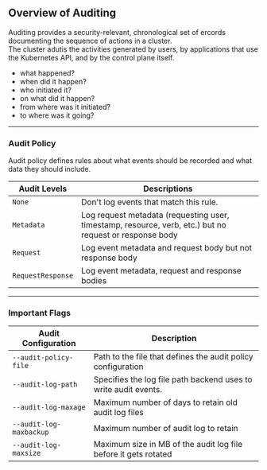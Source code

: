 ## Overview of Auditing

Auditing provides a security-relevant, chronological set of ercords documenting the sequence of actions in a cluster. <br>
The cluster adutis the activities generated by users, by applications that use the Kubernetes API, and by the control plane itself.

- what happened?
- when did it happen?
- who initiated it?
- on what did it happen?
- from where was it initiated?
- to where was it going?

---

### Audit Policy

Audit policy defines rules about what events should be recorded and what data they should include.

| Audit Levels      | Descriptions                                                                                            |
| ----------------- | ------------------------------------------------------------------------------------------------------- |
| `None`            | Don't log events that match this rule.                                                                  |
| `Metadata`        | Log request metadata (requesting user, timestamp, resource, verb, etc.) but no request or response body |
| `Request`         | Log event metadata and request body but not response body                                               |
| `RequestResponse` | Log event metadata, request and response bodies                                                         |

---

### Important Flags

| Audit Configuration     | Description                                                     |
| ----------------------- | --------------------------------------------------------------- |
| `--audit-policy-file`   | Path to the file that defines the audit policy configuration    |
| `--audit-log-path`      | Specifies the log file path backend uses to write audit events. |
| `--audit-log-maxage`    | Maximum number of days to retain old audit log files            |
| `--audit-log-maxbackup` | Maximum number of audit log to retain                           |
| `--audit-log-maxsize`   | Maximum size in MB of the audit log file before it gets rotated |
